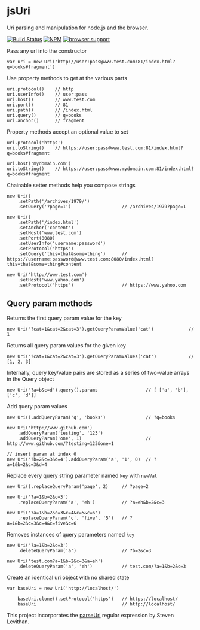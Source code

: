 # jsUri

Uri parsing and manipulation for node.js and the browser.

[![Build Status](https://travis-ci.org/derek-watson/jsUri.png)](https://travis-ci.org/derek-watson/jsUri)
[![NPM](https://nodei.co/npm/jsuri.png)](https://nodei.co/npm/jsuri/)
[![browser support](https://ci.testling.com/derek-watson/jsUri.png)](http://ci.testling.com/derek-watson/jsUri)

Pass any url into the constructor

    var uri = new Uri('http://user:pass@www.test.com:81/index.html?q=books#fragment')

Use property methods to get at the various parts

    uri.protocol()    // http
    uri.userInfo()    // user:pass
    uri.host()        // www.test.com
    uri.port()        // 81
    uri.path()        // /index.html
    uri.query()       // q=books
    uri.anchor()      // fragment

Property methods accept an optional value to set

    uri.protocol('https')
    uri.toString()    // https://user:pass@www.test.com:81/index.html?q=books#fragment

    uri.host('mydomain.com')
    uri.toString()    // https://user:pass@www.mydomain.com:81/index.html?q=books#fragment

Chainable setter methods help you compose strings

    new Uri()
        .setPath('/archives/1979/')
        .setQuery('?page=1')                   // /archives/1979?page=1

    new Uri()
        .setPath('/index.html')
        .setAnchor('content')
        .setHost('www.test.com')
        .setPort(8080)
        .setUserInfo('username:password')
        .setProtocol('https')
        .setQuery('this=that&some=thing')      // https://username:password@www.test.com:8080/index.html?this=that&some=thing#content

    new Uri('http://www.test.com')
        .setHost('www.yahoo.com')
        .setProtocol('https')                  // https://www.yahoo.com


## Query param methods

Returns the first query param value for the key

    new Uri('?cat=1&cat=2&cat=3').getQueryParamValue('cat')             // 1

Returns all query param values for the given key

    new Uri('?cat=1&cat=2&cat=3').getQueryParamValues('cat')            // [1, 2, 3]

Internally, query key/value pairs are stored as a series of two-value arrays in the Query object

    new Uri('?a=b&c=d').query().params                  // [ ['a', 'b'], ['c', 'd']]

Add query param values

    new Uri().addQueryParam('q', 'books')               // ?q=books

    new Uri('http://www.github.com')
        .addQueryParam('testing', '123')
        .addQueryParam('one', 1)                        // http://www.github.com/?testing=123&one=1

    // insert param at index 0
    new Uri('?b=2&c=3&d=4').addQueryParam('a', '1', 0)  // ?a=1&b=2&c=3&d=4

Replace every query string parameter named `key` with `newVal`

    new Uri().replaceQueryParam('page', 2)     // ?page=2

    new Uri('?a=1&b=2&c=3')
        .replaceQueryParam('a', 'eh')          // ?a=eh&b=2&c=3

    new Uri('?a=1&b=2&c=3&c=4&c=5&c=6')
        .replaceQueryParam('c', 'five', '5')   // ?a=1&b=2&c=3&c=4&c=five&c=6


Removes instances of query parameters named `key`

    new Uri('?a=1&b=2&c=3')
        .deleteQueryParam('a')                 // ?b=2&c=3

    new Uri('test.com?a=1&b=2&c=3&a=eh')
        .deleteQueryParam('a', 'eh')           // test.com/?a=1&b=2&c=3

Create an identical uri object with no shared state

    var baseUri = new Uri('http://localhost/')

        baseUri.clone().setProtocol('https')   // https://localhost/
        baseUri                                // http://localhost/

This project incorporates the [parseUri](http://blog.stevenlevithan.com/archives/parseuri) regular expression by Steven Levithan.
